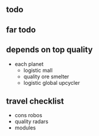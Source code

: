 ## todo

## far todo

## depends on top quality
- each planet
  - logistic mall
  - quality ore smelter
  - logistic global upcycler

## travel checklist
- cons robos
- quality radars
- modules
